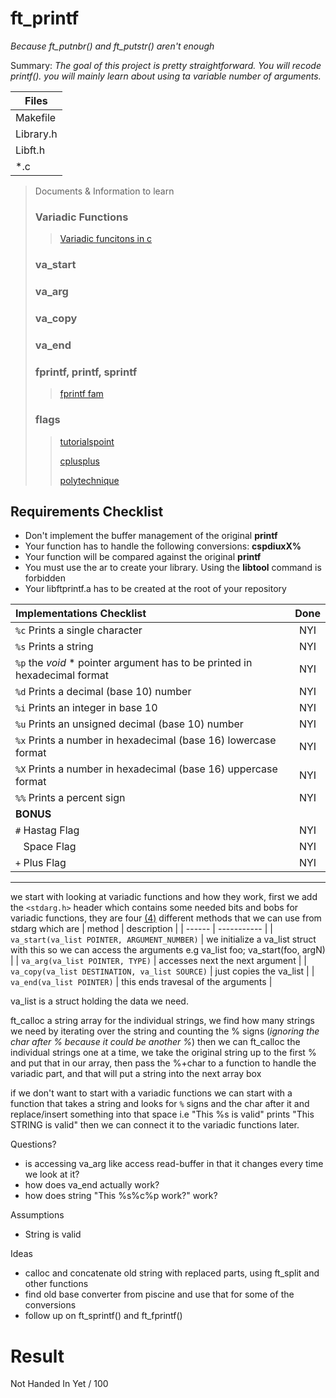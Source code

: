 # ft_printf
*Because ft_putnbr() and ft_putstr() aren't enough*

Summary:
*The goal of this project is pretty straightforward. You will recode printf(). you will mainly learn about using ta variable number of arguments.*

|Files|
|-----|
|Makefile|
|Library.h|
|Libft.h|
|\*.c|

>Documents & Information to learn
> ### Variadic Functions
>> [Variadic funcitons in c](https://www.geeksforgeeks.org/variadic-functions-in-c/)
> ### va_start
>>[]()
> ### va_arg
>>[]()
> ### va_copy
>> []()
> ### va_end
>>[]()
> ### fprintf, printf, sprintf
>> [fprintf fam](https://www.ibm.com/docs/en/ztpf/2019?topic=apis-fprintf-printf-sprintf-format-write-data)
> ### flags
>> [tutorialspoint](https://www.tutorialspoint.com/c_standard_library/c_function_printf.htm)
>> 
>> [cplusplus](https://www.cplusplus.com/reference/cstdio/printf/)
>> 
>> [polytechnique](https://www.lix.polytechnique.fr/~liberti/public/computing/prog/c/C/FUNCTIONS/format.html)

## Requirements Checklist
- Don't implement the buffer management of the original **printf**
- Your function has to handle the following conversions: **cspdiuxX%**
- Your function will be compared against the original **printf**
- You must use the ar to create your library. Using the __libtool__ command is forbidden
- Your libftprintf.a has to be created at the root of your repository

| **Implementations Checklist** | **Done** |
|:-----------------------|:------:|
|`%c` Prints a single character | NYI |
|`%s` Prints a string | NYI |
|`%p` the *void* \* pointer argument has to be printed in hexadecimal format | NYI |
|`%d` Prints a decimal (base 10) number | NYI | 
|`%i` Prints an integer in base 10 | NYI |
|`%u` Prints an unsigned decimal (base 10) number | NYI |
|`%x` Prints a number in hexadecimal (base 16) lowercase format | NYI |
|`%X` Prints a number in hexadecimal (base 16) uppercase format | NYI |
|`%%` Prints a percent sign | NYI |
| **BONUS** |
|`#` Hastag Flag | NYI |
|` ` Space Flag | NYI |
|`+` Plus Flag | NYI |

---
we start with looking at variadic functions and how they work, first we add the `<stdarg.h>` header which contains some needed bits and bobs for variadic functions, they are four [(4)](https://en.wikipedia.org/wiki/4) different methods that we can use from stdarg which are
| method | description |
| ------ | ----------- |
| `va_start(va_list POINTER, ARGUMENT_NUMBER)` | we initialize a va_list struct with this so we can access the arguments e.g va_list foo; va_start(foo, argN) |
| `va_arg(va_list POINTER, TYPE)` | accesses next the next argument |
| `va_copy(va_list DESTINATION, va_list SOURCE)` | just copies the va_list |
| `va_end(va_list POINTER)` | this ends travesal of the arguments |

va_list is a struct holding the data we need.

ft_calloc a string array for the individual strings, we find how many strings we need by iterating over the string and counting the % signs (*ignoring the char after % because it could be another %*)
then we can ft_calloc the individual strings one at a time, we take the original string up to the first % and put that in our array, then pass the %+char to a function to handle the variadic part, and that will put a string into the next array box

if we don't want to start with a variadic functions we can start with a function that takes a string and looks for `%` signs and the char after it and replace/insert something into that space i.e "This %s is valid" prints "This STRING is valid" then we can connect it to the variadic functions later.


Questions?
- is accessing va_arg like access read-buffer in that it changes every time we look at it?
- how does va_end actually work?
- how does string "This %s%c%p work?" work?

Assumptions
- String is valid

Ideas
- calloc and concatenate old string with replaced parts, using ft_split and other functions
- find old base converter from piscine and use that for some of the conversions
- follow up on ft_sprintf() and ft_fprintf() 


# Result
Not Handed In Yet / 100
